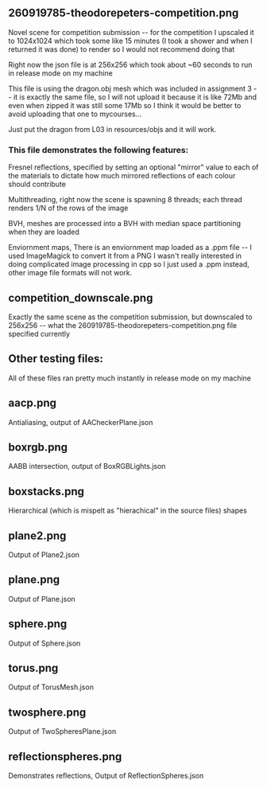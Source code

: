 ## 260919785-theodorepeters-competition.png

Novel scene for competition submission -- for the competition I upscaled it to 1024x1024 which took some like 15 minutes (I took a shower and when I returned it was done) to render so I would not recommend doing that

Right now the json file is at 256x256 which took about ~60 seconds to run in release mode on my machine

This file is using the dragon.obj mesh which was included in assignment 3 -- it is exactly the same file, so I will not upload it because it is like 72Mb and even when zipped it was still some 17Mb so I think it would be better to avoid uploading that one to mycourses...

Just put the dragon from L03 in resources/objs and it will work.

### This file demonstrates the following features:

Fresnel reflections, specified by setting an optional "mirror" value to each of the materials to dictate how much mirrored reflections of each colour should contribute

Multithreading, right now the scene is spawning 8 threads; each thread renders 1/N of the rows of the image

BVH, meshes are processed into a BVH with median space partitioning when they are loaded

Enviornment maps, There is an enviornment map loaded as a .ppm file -- I used ImageMagick to convert it from a PNG I wasn't really interested in doing complicated image processing in cpp so I just used a .ppm instead, other image file formats will not work.

## competition_downscale.png

Exactly the same scene as the competition submission, but downscaled to 256x256 -- what the 260919785-theodorepeters-competition.png file specified currently

## Other testing files:

All of these files ran pretty much instantly in release mode on my machine

## aacp.png

Antialiasing, output of AACheckerPlane.json

## boxrgb.png

AABB intersection, output of BoxRGBLights.json

## boxstacks.png

Hierarchical (which is mispelt as "hierachical" in the source files) shapes

## plane2.png

Output of Plane2.json

## plane.png

Output of Plane.json

## sphere.png

Output of Sphere.json

## torus.png

Output of TorusMesh.json

## twosphere.png

Output of TwoSpheresPlane.json

## reflectionspheres.png

Demonstrates reflections, Output of ReflectionSpheres.json
